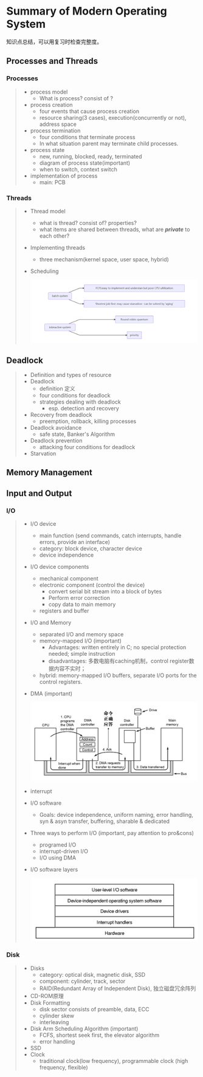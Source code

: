 # Summary of Modern Operating System

知识点总结，可以用复习时检查完整度。

## Processes and Threads

### Processes

> - process model
>   - What is process? consist of ?
> - process creation
>   - four events that cause process creation
>   - resource sharing(3 cases), execution(concurrently or not), address space
> - process termination
>   - four conditions that terminate process
>   - In what situation parent may terminate child processes.
> - process state
>   - new, running, blocked, ready, terminated
>   - diagram of process state(important)
>   - when to switch, context switch
> - implementation of process
>   - main: PCB

### Threads

> - Thread model
>
>   - what is thread? consist of? properties?
>   - what items are shared between threads, what are ***private*** to each other?
>
> - Implementing threads
>
>   - three mechanism(kernel space, user space, hybrid)
>
> - Scheduling
>
>   ![image-20200617081101526](./img/image-20200617081101526.png)
>
>   

## Deadlock

> - Definition and types of resource 
> - Deadlock 
>   - definition 定义
>   - four conditions for deadlock 
>   - strategies dealing with deadlock 
>     - esp. detection and recovery 
> - Recovery from deadlock 
>   - preemption, rollback, killing processes
> - Deadlock avoidance
>   - safe state, Banker's Algorithm
> - Deadlock prevention
>   - attacking four conditions for deadlock
> - Starvation

## Memory Management



## Input and Output

### I/O

> - I/O device
>
>   - main function (send commands, catch interrupts, handle errors, provide an interface)
>   - category: block device, character device 
>   - device independence
>
> - I/O device components
>
>   - mechanical component
>   - electronic component (control the device)
>     - convert serial bit stream into a block of bytes
>     - Perform error correction
>     - copy data to main memory
>   - registers and buffer
>
> - I/O and Memory
>
>   - separated I/O and memory space
>   - memory-mapped I/O (important)
>     - Advantages: written entirely in C; no special protection needed; simple instruction
>     - disadvantages: 多数电脑有caching机制，control register数据内容不实时；
>   - hybrid: memory-mapped I/O buffers, separate I/O ports for the control registers.
>
> - DMA (important)
>
>   <img src="./img/image-20200716194929366.png" alt="image-20200716194929366" style="zoom:60%;" />
>
> - interrupt
>
> - I/O software
>
>   - Goals: device independence, uniform naming, error handling, syn & asyn transfer, buffering, sharable & dedicated
>
> - Three ways to perform I/O (important, pay attention to pro&cons)
>
>   - programed I/O
>   - interrupt-driven I/O
>   - I/O using DMA
>
> - I/O software layers
>
>   ![image-20200716195242745](.\img\image-20200716195242745.png)

### Disk

> - Disks
>   - category: optical disk, magnetic disk, SSD
>   - component: cylinder, track, sector
>   - RAID(Redundant Array of Independent Disk), 独立磁盘冗余阵列
> - CD-ROM原理
> - Disk Formatting
>   - disk sector consists of preamble, data, ECC
>   - cylinder skew
>   - interleaving
> - Disk Arm Scheduling Algorithm (important)
>   - FCFS,  shortest seek first, the elevator algorithm
>   - error handling
> -  SSD
> - Clock
>   - traditional clock(low frequency), programmable clock (high frequency, flexible)